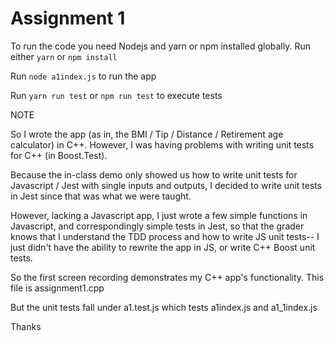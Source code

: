 # Assignment 1

To run the code you need Nodejs and yarn or npm installed globally.
Run either `yarn` or `npm install` 

Run `node a1index.js` to run the app

Run `yarn run test` or `npm run test` to execute tests

NOTE

So I wrote the app (as in, the BMI / Tip / Distance / Retirement age calculator) in C++.
However, I was having problems with writing unit tests for C++ (in Boost.Test).

Because the in-class demo only showed us how to write unit tests for Javascript / Jest 
with single inputs and outputs, I decided to write unit tests in Jest since that was 
what we were taught. 

However, lacking a Javascript app, I just wrote a few simple functions in Javascript, and
correspondingly simple tests in Jest, so that the grader knows that I understand the TDD
process and how to write JS unit tests-- I just didn't have the ability to rewrite the 
app in JS, or write C++ Boost unit tests.

So the first screen recording demonstrates my C++ app's functionality. This file is assignment1.cpp

But the unit tests fall under a1.test.js which tests a1index.js and a1_1index.js

Thanks